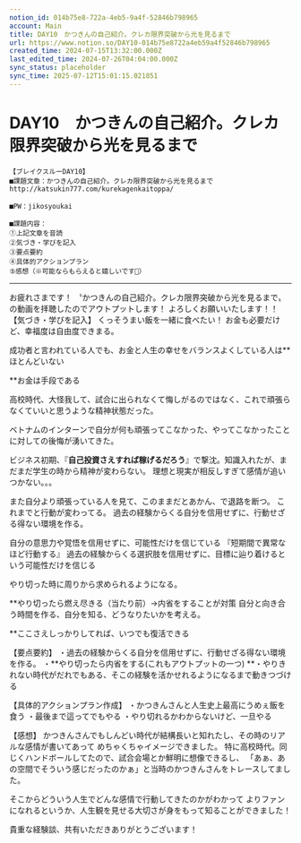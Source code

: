```yaml
---
notion_id: 014b75e8-722a-4eb5-9a4f-52846b798965
account: Main
title: DAY10　かつきんの自己紹介。クレカ限界突破から光を見るまで
url: https://www.notion.so/DAY10-014b75e8722a4eb59a4f52846b798965
created_time: 2024-07-15T13:32:00.000Z
last_edited_time: 2024-07-26T04:04:00.000Z
sync_status: placeholder
sync_time: 2025-07-12T15:01:15.021851
---
```

# DAY10　かつきんの自己紹介。クレカ限界突破から光を見るまで

```plain text
【ブレイクスルーDAY10】
■課題文章：かつきんの自己紹介。クレカ限界突破から光を見るまで
http://katsukin777.com/kurekagenkaitoppa/

■PW：jikosyoukai

■課題内容：
①上記文章を音読
②気づき・学びを記入
③要点要約
④具体的アクションプラン
⑤感想（※可能ならもらえると嬉しいです🥺）
```
---
お疲れさまです！
〝かつきんの自己紹介。クレカ限界突破から光を見るまで〟の動画を拝聴したのでアウトプットします！
よろしくお願いいたします！！
【気づき・学びを記入】
くっそうまい飯を一緒に食べたい！
お金も必要だけど、幸福度は自由度できまる。

成功者と言われている人でも、お金と人生の幸せをバランスよくしている人は**ほとんどいない

**お金は手段である

高校時代、大怪我して、試合に出られなくて悔しがるのではなく、これで頑張らなくていいと思うような精神状態だった。

ベトナムのインターンで自分が何も頑張ってこなかった、やってこなかったことに対しての後悔が湧いてきた。

ビジネス初期、『**自己投資さえすれば稼げるだろう**』で撃沈。知識入れたが、まだまだ学生の時から精神が変わらない。
理想と現実が相反しすぎて感情が追いつかない。。。

また自分より頑張っている人を見て、このままだとあかん、で退路を断つ。
これまでと行動が変わってる。
過去の経験からくる自分を信用せずに、行動せざる得ない環境を作る。

自分の意思力や覚悟を信用せずに、可能性だけを信じている
『短期間で異常なほど行動する』
過去の経験からくる選択肢を信用せずに、目標に辿り着けるという可能性だけを信じる

やり切った時に周りから求められるようになる。

**やり切ったら燃え尽きる（当たり前）→内省をすることが対策
自分と向き合う時間を作る、自分を知る、どうなりたいかを考える。

**ここさえしっかりしてれば、いつでも復活できる


【要点要約】
・過去の経験からくる自分を信用せずに、行動せざる得ない環境を作る。
・**やり切ったら内省をする(これもアウトプットの一つ)
**・やりきれない時代がだれでもある、そこの経験を活かせれるようになるまで動きつづける


【具体的アクションプラン作成】
・かつきんさんと人生史上最高にうめぇ飯を食う
・最後まで這ってでもやる
・やり切れるかわからないけど、一旦やる


【感想】
かつきんさんでもしんどい時代が結構長いと知れたし、その時のリアルな感情が書いてあって
めちゃくちゃイメージできました。
特に高校時代。同じくハンドボールしてたので、試合会場とか鮮明に想像できるし、
「あぁ、あの空間でそういう感じだったのかぁ」と当時のかつきんさんをトレースしてました。

そこからどういう人生でどんな感情で行動してきたのかがわかって
よりファンになれるというか、人生観を見せる大切さが身をもって知ることができました！

貴重な経験談、共有いただきありがとうございます！